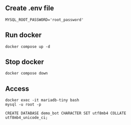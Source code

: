 ## Create .env file
    MYSQL_ROOT_PASSWORD='root_password'

## Run docker
    docker compose up -d

## Stop docker
    docker compose down

## Access
    docker exec -it mariadb-tiny bash
    mysql -u root -p

    CREATE DATABASE demo_bot CHARACTER SET utf8mb4 COLLATE utf8mb4_unicode_ci;
